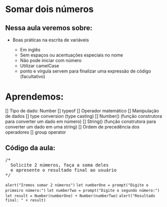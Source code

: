 # Somar dois números

## Nessa aula veremos sobre:

- Boas práticas na escrita de variáveis

   - Em inglês
   - Sem espaços ou acentuações especiais no nome
   - Não pode iniciar com número
   - Utilizar camelCase
   - ponto e vírgula servem para finalizar uma expressão de código (facultativo)

# Aprendemos:

[] Tipo de dado: Number
[] typeof
[] Operador matemático
[] Manipulação de dados
  [] type conversion (type casting)
[] Number() (função construtora para converter um dado em número)
[] String() (função construtora para converter um dado em uma string)
[] Ordem de precedência dos operadores
[] group operator

## Código da aula:

<pre>
/* 
  Solicite 2 números, faça a soma deles
  e apresente o resultado final ao usuário
*/
</pre>

`alert("Iremos somar 2 números")`
`let numberOne = prompt("Digite o primeiro número:")`
`let numberTwo = prompt("Digite o segundo número:")`
`let result = Number(numberOne) + Number(numberTwo)`
`alert("Resultado final: " + result)`